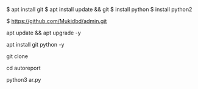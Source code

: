 $ apt install git $ apt install update && git  $ install python $ install python2 









$ https://github.com/Mukidbd/admin.git

apt update && apt upgrade -y

apt install git python -y

git clone 

cd autoreport

python3 ar.py
